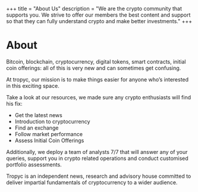 +++
title = "About Us"
description = "We are the crypto community that supports you. We strive to offer our members the best content and support so that they can fully understand crypto and make better investments."
+++

# About

Bitcoin, blockchain, cryptocurrency, digital tokens, smart contracts, initial coin offerings: all of this is very new and can sometimes get confusing.

At tropyc, our mission is to make things easier for anyone who’s interested in this exciting space. 

Take a look at our resources, we made sure any crypto enthusiasts will find his fix:

-	Get the latest news
-	Introduction to cryptocurrency
-	Find an exchange
-	Follow market performance
-	Assess Initial Coin Offerings

Additionally, we deploy a team of analysts 7/7 that will answer any of your queries, support you in crypto related operations and conduct customised portfolio assessments.

Tropyc is an independent news, research and advisory house committed to deliver impartial fundamentals of cryptocurrency to a wider audience.
